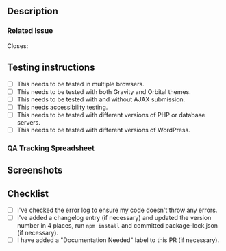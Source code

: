 ## Description

<!-- Describe what you have changed or added. -->
<!-- Link to the support ticket(s) where appropriate. -->
<!-- Link to the corresponding monorepo PR where appropriate. -->

### Related Issue

Closes: <!-- issue link -->

## Testing instructions

- [ ] This needs to be tested in multiple browsers.
- [ ] This needs to be tested with both Gravity and Orbital themes.
- [ ] This needs to be tested with and without AJAX submission.
- [ ] This needs accessibility testing.
- [ ] This needs to be tested with different versions of PHP or database servers.
- [ ] This needs to be tested with different versions of WordPress.

<!-- Add instructions to help the reviewer test your code. -->
<!-- Include sample forms, add-ons or snippets where appropriate. -->

### QA Tracking Spreadsheet

<!-- QA crew to add a link to the spreadsheet for this PR created from the template. -->

## Screenshots

<!-- if applicable -->

## Checklist

- [ ] I've checked the error log to ensure my code doesn't throw any errors.
- [ ] I've added a changelog entry (if necessary) and updated the version number in 4 places, run `npm install` and committed package-lock.json (if necessary).
- [ ] I have added a "Documentation Needed" label to this PR (if necessary).
